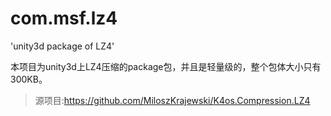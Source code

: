 # com.msf.lz4
'unity3d package of LZ4'

本项目为unity3d上LZ4压缩的package包，并且是轻量级的，整个包体大小只有300KB。

> 源项目:https://github.com/MiloszKrajewski/K4os.Compression.LZ4
